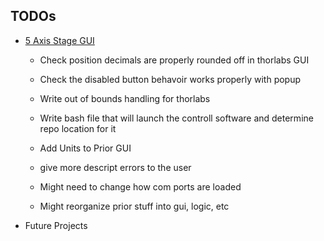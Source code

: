 <h2> TODOs </h2>

- [5 Axis Stage GUI](/5_axis_thorlabs_prior_stage/)
    - Check position decimals are properly rounded off in thorlabs GUI
    - Check the disabled button behavoir works properly with popup

    - Write out of bounds handling for thorlabs
    - Write bash file that will launch the controll software and determine repo location for it
    - Add Units to Prior GUI
    - give more descript errors to the user
    - Might need to change how com ports are loaded
    - Might reorganize prior stuff into gui, logic, etc

- Future Projects